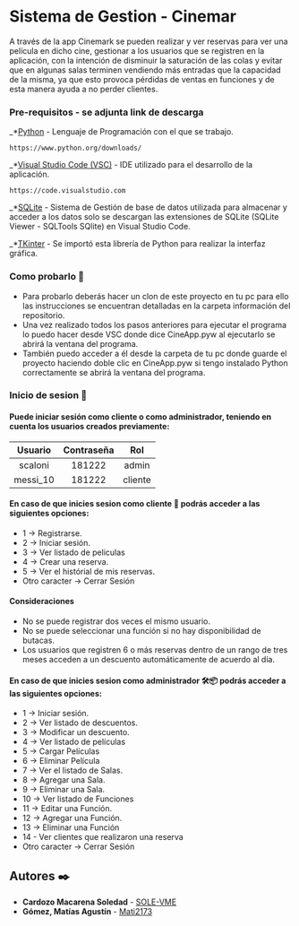 # **Sistema de Gestion - Cinemar**
A través de la app Cinemark se pueden realizar y ver reservas para ver una película en dicho cine, gestionar a los usuarios que se registren en la aplicación, con la intención de disminuir la saturación de las colas y evitar que en algunas salas terminen vendiendo más entradas que la capacidad de la misma, ya que esto provoca pérdidas de ventas en funciones y de esta manera ayuda a no perder clientes.

### Pre-requisitos - se adjunta link de descarga

_*[Python](https://www.python.org) -  Lenguaje de Programación con el que se trabajo.
```
https://www.python.org/downloads/
```

_*[Visual Studio Code (VSC)](https://code.visualstudio.com) - IDE utilizado para el desarrollo de la aplicación.
```
https://code.visualstudio.com
```
_*[SQLite](https://www.sqlite.org) - Sistema de Gestión de base de datos utilizada para almacenar y acceder a los datos solo se descargan las extensiones de SQLite (SQLite Viewer - SQLTools SQlite)  en Visual Studio Code.

_*[TKinter](https://docs.python.org/es/3/library/tkinter.html) - Se importó esta librería de Python para realizar la interfaz gráfica.


### Como probarlo 🚀

* Para probarlo deberás hacer un clon de este proyecto en tu pc para ello las instrucciones se encuentran detalladas en la carpeta información del repositorio. 
* Una vez realizado todos los pasos anteriores para ejecutar el programa lo puedo hacer desde VSC donde dice CineApp.pyw al ejecutarlo se abrirá la ventana del programa.
* También puedo acceder a él desde la carpeta de tu pc donde guarde el proyecto haciendo doble clic en CineApp.pyw si tengo instalado Python correctamente se abrirá la ventana del programa.

### Inicio de sesion 📌
#### Puede iniciar sesión como cliente o como administrador, teniendo en cuenta los usuarios creados previamente:

| **Usuario** | **Contraseña** | **Rol** |
| :---: | :---: | :---: |
| scaloni | 181222 | admin |
| messi_10| 181222 | cliente |

#### En caso de que inicies sesion como cliente 📄 podrás acceder a las siguientes opciones:
* 1 -> Registrarse.
* 2 -> Iniciar sesión.
* 3 -> Ver listado de peliculas
* 4 -> Crear una reserva.
* 5 -> Ver el histórial de mis reservas.
* Otro caracter -> Cerrar Sesión

#### Consideraciones
-	No se puede registrar dos veces el mismo usuario.
-	No se puede seleccionar una función si no hay disponibilidad de butacas.
-	Los usuarios que registren 6 o más reservas dentro de un rango de tres meses acceden a un descuento automáticamente de acuerdo al día.

#### En caso de que inicies sesion como administrador 🛠️📦 podrás acceder a las siguientes opciones:
* 1 -> Iniciar sesión.
* 2 -> Ver listado de descuentos.
* 3 -> Modificar un descuento.
* 4 -> Ver listado de películas
* 5 -> Cargar Películas
* 6 -> Eliminar Película
* 7 -> Ver el listado de Salas.
* 8 -> Agregar una Sala.
* 9 -> Eliminar una Sala.
* 10 -> Ver listado de Funciones 
* 11 -> Editar una Función.
* 12 -> Agregar una Función.
* 13 -> Eliminar una Función
* 14 - Ver clientes que realizaron una reserva
* Otro caracter -> Cerrar Sesión


## Autores ✒️
* **Cardozo Macarena Soledad** - [SOLE-VME](https://github.com/SOLE-VME)
* **Gómez, Matías Agustín** - [Mati2173](https://github.com/Mati2173)
